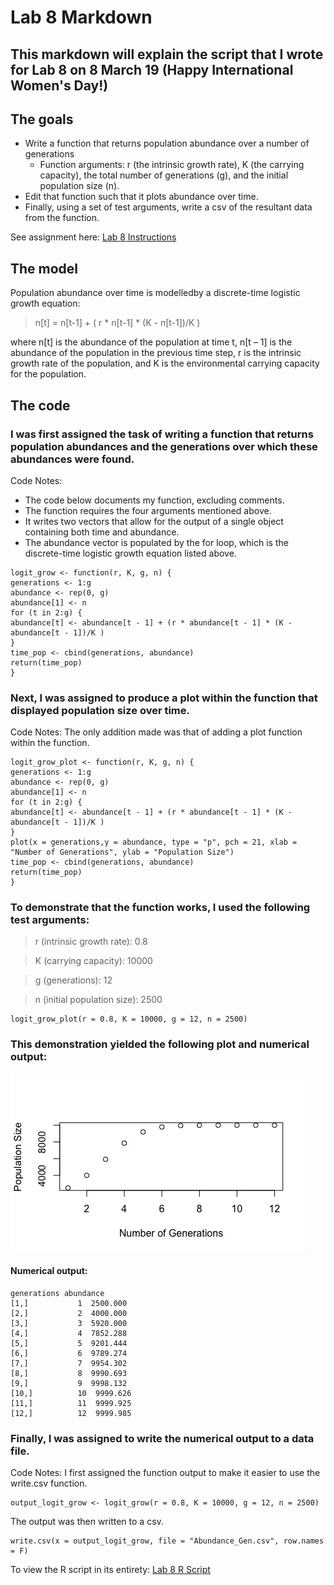 # Lab 8 Markdown
## This markdown will explain the script that I wrote for Lab 8 on 8 March 19 (Happy International Women's Day!)

## The goals
* Write a function that returns population abundance over a number of generations
    * Function arguments: r (the intrinsic growth rate), K (the carrying capacity), the total number of generations (g), and the initial population size (n).
* Edit that function such that it plots abundance over time.
* Finally, using a set of test arguments, write a csv of the resultant data from the function.

See assignment here: [Lab 8 Instructions](https://github.com/flaxmans/CompBio_on_git/blob/master/Labs/Lab08/Lab08_documentation_and_metadata.md)

## The model
Population abundance over time is modelledby a discrete-time logistic growth equation:

> n[t] = n[t-1] + ( r * n[t-1] * (K - n[t-1])/K )

where n[t] is the abundance of the population at time t, n[t – 1] is the abundance of the population in the previous time step, r is the intrinsic growth rate of the population, and K is the environmental carrying capacity for the population.
 
 ## The code
 ### I was first assigned the task of writing a function that returns population abundances and the generations over which these abundances were found.
 
 Code Notes:
 * The code below documents my function, excluding comments.
 * The function requires the four arguments mentioned above.
 * It writes two vectors that allow for the output of a single object containing both time and abundance.
 * The abundance vector is populated by the for loop, which is the discrete-time logistic growth equation listed above.

  ```
 logit_grow <- function(r, K, g, n) {
 generations <- 1:g
 abundance <- rep(0, g)
 abundance[1] <- n
 for (t in 2:g) {
 abundance[t] <- abundance[t - 1] + (r * abundance[t - 1] * (K - abundance[t - 1])/K )
 }
 time_pop <- cbind(generations, abundance)
 return(time_pop)
 }
 ```
 
 ### Next, I was assigned to produce a plot within the function that displayed population size over time.
 Code Notes: The only addition made was that of adding a plot function within the function.

```
logit_grow_plot <- function(r, K, g, n) {
generations <- 1:g
abundance <- rep(0, g)
abundance[1] <- n
for (t in 2:g) {
abundance[t] <- abundance[t - 1] + (r * abundance[t - 1] * (K - abundance[t - 1])/K )
}
plot(x = generations,y = abundance, type = "p", pch = 21, xlab = "Number of Generations", ylab = "Population Size")
time_pop <- cbind(generations, abundance)
return(time_pop)
}
```

### To demonstrate that the function works, I used the following test arguments:
> r (intrinsic growth rate): 0.8

> K (carrying capacity): 10000

> g (generations): 12

> n (initial population size): 2500

```
logit_grow_plot(r = 0.8, K = 10000, g = 12, n = 2500)
```
### This demonstration yielded the following plot and numerical output:

![the lab 8 R script](Demonstration_plot.jpeg)


#### Numerical output:
```
generations abundance
[1,]           1  2500.000
[2,]           2  4000.000
[3,]           3  5920.000
[4,]           4  7852.288
[5,]           5  9201.444
[6,]           6  9789.274
[7,]           7  9954.302
[8,]           8  9990.693
[9,]           9  9998.132
[10,]          10  9999.626
[11,]          11  9999.925
[12,]          12  9999.985
```

### Finally, I was assigned to write the numerical output to a data file.

Code Notes: I first assigned the function output to make it easier to use the write.csv function.
```
output_logit_grow <- logit_grow(r = 0.8, K = 10000, g = 12, n = 2500)
```

The output was then written to a csv.
```
write.csv(x = output_logit_grow, file = "Abundance_Gen.csv", row.names = F)
```

To view the R script in its entirety: [Lab 8 R Script](https://github.com/lbrigham/CompBioLabsAndHW/blob/master/Labs/Lab8/Brigham_Lab8.R)


